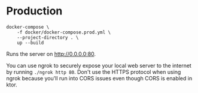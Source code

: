 # Production

```
docker-compose \
    -f docker/docker-compose.prod.yml \
    --project-directory . \
    up --build 
```
Runs the server on http://0.0.0.0:80.

You can use ngrok to securely expose your local web server to the internet by running `./ngrok http 80`. Don't use the HTTPS protocol when using ngrok because you'll run into CORS issues even though CORS is enabled in ktor.
